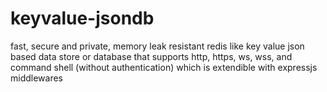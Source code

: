 # keyvalue-jsondb
fast, secure and private, memory leak resistant redis like key value json based data store or database that supports http, https, ws, wss, and command shell (without authentication) which is extendible with expressjs middlewares
